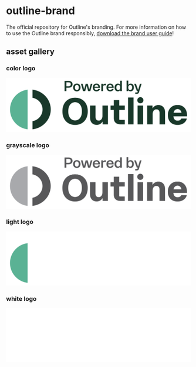 # outline-brand

The official repository for Outline's branding. For more information on how to use the Outline brand responsibly, [download the brand user guide](./outline_brand_user_guide.pdf)!

## asset gallery

### color logo

![color](./assets/powered_by_outline/color/logo.png)

### grayscale logo

![grayscale](./assets/powered_by_outline/grayscale/logo.png)

### light logo

![light](./assets/powered_by_outline/light/logo.png)

### white logo

![white](./assets/powered_by_outline/white/logo.png)

